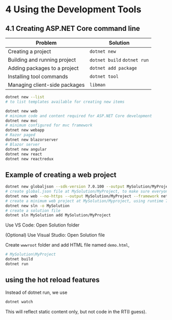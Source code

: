 # 4 Using the Development Tools
## 4.1 Creating ASP.NET Core command line

|Problem|Solution|
|-|-|
|Creating a project|`dotnet new`|
|Building and running project|`dotnet build` `dotnet run`|
|Adding packages to a project|`dotnet add package`|
|Installing tool commands|`dotnet tool`|
|Managing client-side packages|`libman`|


```bash
dotnet new --list
# to list templates available for creating new items

dotnet new web
# minimum code and content required for ASP.NET Core development
dotnet new mvc
# minimum configured for mvc framework
dotnet new webapp
# Razor paged
dotnet new blazorserver
# Blazor server
dotnet new angular
dotnet new react
dotnet new reactredux
```
## Example of creating a web project
```bash
dotnet new globaljson --sdk-version 7.0.100 --output MySolution/MyProject
# create global.json file at MySolution/MyProject, to make sure everyone using the same sdk version when developing
dotnet new web --no-https --output MySolution/MyProject --framework net7.0
# create a minimum web project at MySolution/Myproject, using runtime 7.0, without https supports
dotnet new sln -o MySolution
# create a solution file 
dotnet sln MySolution add MySolution/MyProject 
```

Use VS Code:
Open Solution folder 

(Optional)
Use Visual Studio:
Open Solution file

Create `wwwroot` folder and add HTML file named `demo.html`, 
```bash
# MySolution\MyProject
dotnet build 
dotnet run 
```

## using the hot reload features
Instead of dotnet run, we use
```bash
dotnet watch
```
This will reflect static content only, but not code in the RT(I guess).

